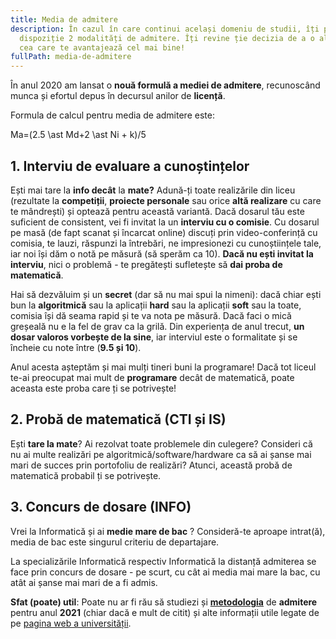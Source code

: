 ```yaml
---
title: Media de admitere
description: În cazul în care continui același domeniu de studii, îți punem la
  dispoziție 2 modalități de admitere. Îți revine ție decizia de a o alege pe
  cea care te avantajează cel mai bine!
fullPath: media-de-admitere
---
```

În anul 2020 am lansat o **nouă formulă a mediei de admitere**, recunoscând munca și efortul depus în decursul anilor de **licență**. 

Formula de calcul pentru media de admitere este: 

Ma=(2.5 \ast Md+2 \ast Ni + k)/5

## 1. Interviu de evaluare a cunoștințelor

Ești mai tare la **info decât** la **mate?** Adună-ți toate realizările din liceu (rezultate la **competiții**, **proiecte personale** sau orice **altă realizare** cu care te mândrești) și optează pentru această variantă. Dacă dosarul tău este suficient de consistent, vei fi invitat la un **interviu cu o comisie**. Cu dosarul pe masă (de fapt scanat și încarcat online) discuți prin video-conferință cu comisia, te lauzi, răspunzi la întrebări, ne impresionezi cu cunoștiințele tale, iar noi își dăm o notă pe măsură (să sperăm ca 10). **Dacă nu ești invitat la interviu**, nici o problemă - te pregătești sufletește să **dai proba de matematică**. 

Hai să dezvăluim și un **secret** (dar să nu mai spui la nimeni): dacă chiar ești bun la **algoritmică** sau la aplicații **hard** sau la aplicații **soft** sau la toate, comisia își dă seama rapid și te va nota pe măsură. Dacă faci o mică greșeală nu e la fel de grav ca la grilă. Din experiența de anul trecut, **un dosar valoros vorbește de la sine**, iar interviul este o formalitate și se încheie cu note între (**9.5 și 10**).

Anul acesta așteptăm și mai mulți tineri buni la programare! Dacă tot liceul te-ai preocupat mai mult de **programare** decât de matematică, poate aceasta este proba care ți se potrivește!

## 2. Probă de matematică (CTI și IS)

Ești **tare la mate**? Ai rezolvat toate problemele din culegere? Consideri că nu ai multe realizări pe algoritmică/software/hardware ca să ai șanse mai mari de succes prin portofoliu de realizări? Atunci, această probă de matematică probabil ți se potrivește. 

## 3. Concurs de dosare (INFO)

Vrei la Informatică și ai **medie mare de bac** ? Consideră-te aproape intrat(ă), media de bac este singurul criteriu de departajare.

La specializările Informatică respectiv Informatică la distanță admiterea se face prin concurs de dosare - pe scurt, cu cât ai media mai mare la bac, cu atât ai șanse mai mari de a fi admis.

**Sfat (poate) util**: Poate nu ar fi rău să studiezi și **[metodologia](https://www.upt.ro/Informatii_admitere-licenta_1536_ro.html)** de **admitere** pentru anul **2021** (chiar dacă e mult de citit) și alte informații utile legate de pe [pagina web a universității](https://www.upt.ro/).